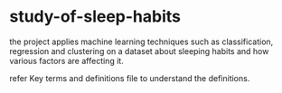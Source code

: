 # study-of-sleep-habits
the project applies machine learning techniques such as classification, regression and clustering on a dataset about sleeping habits and how various factors are affecting it. 


refer Key terms and definitions file to understand the definitions.
